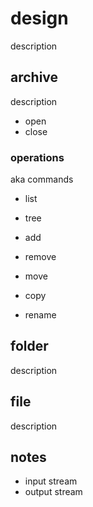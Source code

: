 # design

description

## archive

description

- open
- close

### operations

aka commands

- list
- tree

- add
- remove

- move
- copy

- rename

## folder

description

## file

description

## notes

- input stream
- output stream

